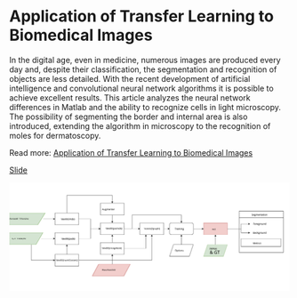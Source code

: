 # Application of Transfer Learning to Biomedical Images
 
In the digital age, even in medicine, numerous images are produced every day and, despite their classification, the segmentation and recognition of objects are less detailed. With the recent development of artificial intelligence and convolutional neural network algorithms it is possible to achieve excellent results. This article analyzes the neural network differences in Matlab and the ability to recognize cells in light microscopy. The possibility of segmenting the border and internal area is also introduced, extending the algorithm in microscopy to the recognition of moles for dermatoscopy.

Read more: [Application of Transfer Learning to Biomedical Images](https://alessandromastrofini.it/?p=4549)

[Slide](https://github.com/mastroalex/neural-network/blob/main/report/my_beamer.pdf)

![](https://github.com/mastroalex/neural-network/blob/main/report/figures/diagram.svg)
